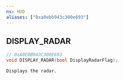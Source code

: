 ```yaml
---
ns: HUD
aliases: ["0xa0ebb943c300e693"]
---
```

## DISPLAY_RADAR

```c
// 0xA0EBB943C300E693
void DISPLAY_RADAR(bool DisplayRadarFlag);
```

```
Displays the radar.
```
